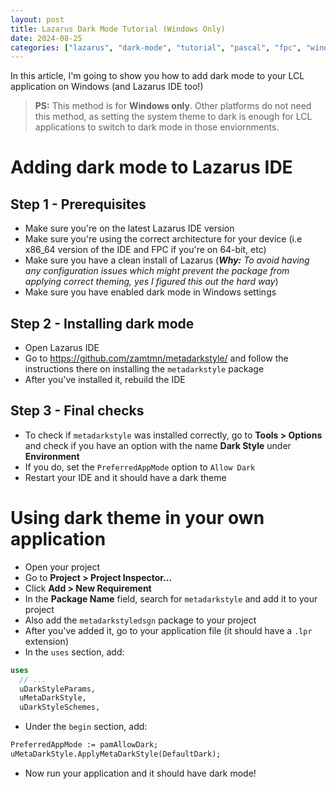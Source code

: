 ```yaml
---
layout: post
title: Lazarus Dark Mode Tutorial (Windows Only)
date: 2024-08-25
categories: ["lazarus", "dark-mode", "tutorial", "pascal", "fpc", "windows", "ide"]
---
```


In this article, I'm going to show you how to add dark mode to your LCL application on Windows (and Lazarus IDE too!)
> **PS:** This method is for **Windows only**. Other platforms do not need this method, as setting the system theme to dark is enough for LCL applications to switch to dark mode in those enviornments.

# Adding dark mode to Lazarus IDE
## Step 1 - Prerequisites
- Make sure you're on the latest Lazarus IDE version
- Make sure you're using the correct architecture for your device (i.e x86_64 version of the IDE and FPC if you're on 64-bit, etc)
- Make sure you have a clean install of Lazarus (_**Why:** To avoid having any configuration issues which might prevent the package from applying correct theming, yes I figured this out the hard way_)
- Make sure you have enabled dark mode in Windows settings
## Step 2 - Installing dark mode
- Open Lazarus IDE
- Go to https://github.com/zamtmn/metadarkstyle/ and follow the instructions there on installing the `metadarkstyle` package
- After you've installed it, rebuild the IDE
## Step 3 - Final checks
- To check if `metadarkstyle` was installed correctly, go to **Tools > Options** and check if you have an option with the name **Dark Style** under **Environment**
- If you do, set the `PreferredAppMode` option to `Allow Dark`
- Restart your IDE and it should have a dark theme
# Using dark theme in your own application
- Open your project
- Go to **Project > Project Inspector...**
- Click **Add > New Requirement**
- In the **Package Name** field, search for `metadarkstyle` and add it to your project
- Also add the `metadarkstyledsgn` package to your project
- After you've added it, go to your application file (it should have a `.lpr` extension)
- In the `uses` section, add:
```pascal
uses
  // ...
  uDarkStyleParams,
  uMetaDarkStyle,
  uDarkStyleSchemes,
```
- Under the `begin` section, add:
```pascal
PreferredAppMode := pamAllowDark;
uMetaDarkStyle.ApplyMetaDarkStyle(DefaultDark);
```
- Now run your application and it should have dark mode!
